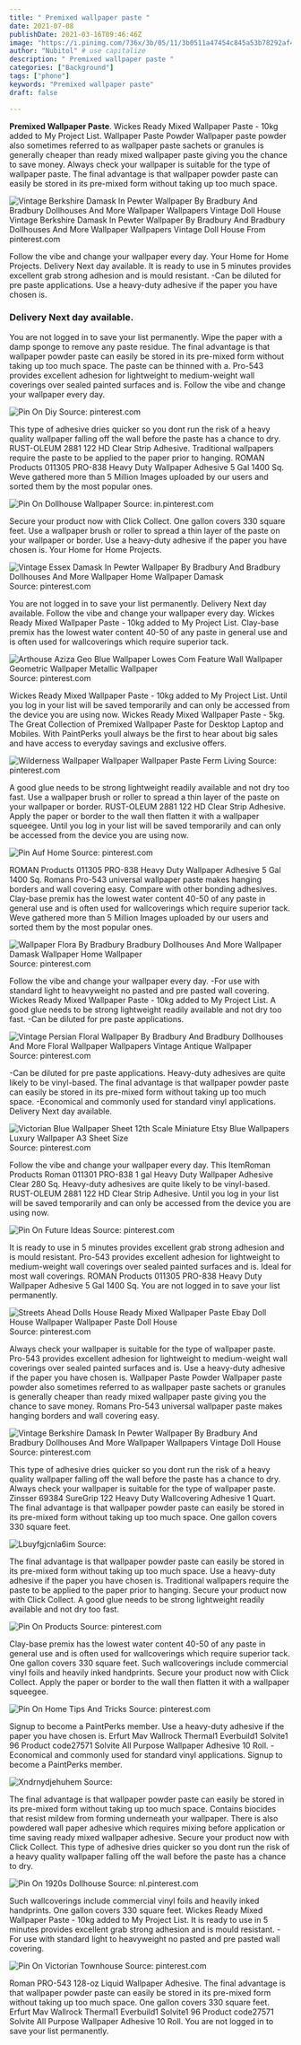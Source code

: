 ```yaml
---
title: " Premixed wallpaper paste "
date: 2021-07-08
publishDate: 2021-03-16T09:46:46Z
image: "https://i.pinimg.com/736x/3b/05/11/3b0511a47454c845a53b78292af47f28.jpg"
author: "Nubitol" # use capitalize
description: " Premixed wallpaper paste "
categories: ["Background"]
tags: ["phone"]
keywords: "Premixed wallpaper paste"
draft: false

---
```



**Premixed Wallpaper Paste**. Wickes Ready Mixed Wallpaper Paste - 10kg added to My Project List. Wallpaper Paste Powder Wallpaper paste powder also sometimes referred to as wallpaper paste sachets or granules is generally cheaper than ready mixed wallpaper paste giving you the chance to save money. Always check your wallpaper is suitable for the type of wallpaper paste. The final advantage is that wallpaper powder paste can easily be stored in its pre-mixed form without taking up too much space.

![Vintage Berkshire Damask In Pewter Wallpaper By Bradbury And Bradbury Dollhouses And More Wallpaper Wallpapers Vintage Doll House](https://i.pinimg.com/736x/17/5a/b9/175ab92b922189a67718ada12b0408ec.jpg "Vintage Berkshire Damask In Pewter Wallpaper By Bradbury And Bradbury Dollhouses And More Wallpaper Wallpapers Vintage Doll House")
Vintage Berkshire Damask In Pewter Wallpaper By Bradbury And Bradbury Dollhouses And More Wallpaper Wallpapers Vintage Doll House From pinterest.com


Follow the vibe and change your wallpaper every day. Your Home for Home Projects. Delivery Next day available. It is ready to use in 5 minutes provides excellent grab strong adhesion and is mould resistant. -Can be diluted for pre paste applications. Use a heavy-duty adhesive if the paper you have chosen is.

### Delivery Next day available.

You are not logged in to save your list permanently. Wipe the paper with a damp sponge to remove any paste residue. The final advantage is that wallpaper powder paste can easily be stored in its pre-mixed form without taking up too much space. The paste can be thinned with a. Pro-543 provides excellent adhesion for lightweight to medium-weight wall coverings over sealed painted surfaces and is. Follow the vibe and change your wallpaper every day.


![Pin On Diy](https://i.pinimg.com/600x315/8c/15/2e/8c152eabb990e92c0501b09a4a9b9b72.jpg "Pin On Diy")
Source: pinterest.com

This type of adhesive dries quicker so you dont run the risk of a heavy quality wallpaper falling off the wall before the paste has a chance to dry. RUST-OLEUM 2881 122 HD Clear Strip Adhesive. Traditional wallpapers require the paste to be applied to the paper prior to hanging. ROMAN Products 011305 PRO-838 Heavy Duty Wallpaper Adhesive 5 Gal 1400 Sq. Weve gathered more than 5 Million Images uploaded by our users and sorted them by the most popular ones.

![Pin On Dollhouse Wallpaper](https://i.pinimg.com/564x/42/f2/65/42f265dfb50fc930b57f4a18e71a72d2.jpg "Pin On Dollhouse Wallpaper")
Source: in.pinterest.com

Secure your product now with Click Collect. One gallon covers 330 square feet. Use a wallpaper brush or roller to spread a thin layer of the paste on your wallpaper or border. Use a heavy-duty adhesive if the paper you have chosen is. Your Home for Home Projects.

![Vintage Essex Damask In Pewter Wallpaper By Bradbury And Bradbury Dollhouses And More Wallpaper Home Wallpaper Damask](https://i.pinimg.com/originals/db/e3/41/dbe341a65b1375236f3603c9d35ce8fc.jpg "Vintage Essex Damask In Pewter Wallpaper By Bradbury And Bradbury Dollhouses And More Wallpaper Home Wallpaper Damask")
Source: pinterest.com

You are not logged in to save your list permanently. Delivery Next day available. Follow the vibe and change your wallpaper every day. Wickes Ready Mixed Wallpaper Paste - 10kg added to My Project List. Clay-base premix has the lowest water content 40-50 of any paste in general use and is often used for wallcoverings which require superior tack.

![Arthouse Aziza Geo Blue Wallpaper Lowes Com Feature Wall Wallpaper Geometric Wallpaper Metallic Wallpaper](https://i.pinimg.com/originals/72/f7/85/72f785ed97b3de13a23cb31a893e4a09.jpg "Arthouse Aziza Geo Blue Wallpaper Lowes Com Feature Wall Wallpaper Geometric Wallpaper Metallic Wallpaper")
Source: pinterest.com

Wickes Ready Mixed Wallpaper Paste - 10kg added to My Project List. Until you log in your list will be saved temporarily and can only be accessed from the device you are using now. Wickes Ready Mixed Wallpaper Paste - 5kg. The Great Collection of Premixed Wallpaper Paste for Desktop Laptop and Mobiles. With PaintPerks youll always be the first to hear about big sales and have access to everyday savings and exclusive offers.

![Wilderness Wallpaper Wallpaper Wallpaper Paste Ferm Living](https://i.pinimg.com/originals/34/4d/12/344d12cf490d9d7dea8fb968dbd6529b.jpg "Wilderness Wallpaper Wallpaper Wallpaper Paste Ferm Living")
Source: pinterest.com

A good glue needs to be strong lightweight readily available and not dry too fast. Use a wallpaper brush or roller to spread a thin layer of the paste on your wallpaper or border. RUST-OLEUM 2881 122 HD Clear Strip Adhesive. Apply the paper or border to the wall then flatten it with a wallpaper squeegee. Until you log in your list will be saved temporarily and can only be accessed from the device you are using now.

![Pin Auf Home](https://i.pinimg.com/originals/98/72/c5/9872c5d422523b29a444d82e4b3e4211.jpg "Pin Auf Home")
Source: pinterest.com

ROMAN Products 011305 PRO-838 Heavy Duty Wallpaper Adhesive 5 Gal 1400 Sq. Romans Pro-543 universal wallpaper paste makes hanging borders and wall covering easy. Compare with other bonding adhesives. Clay-base premix has the lowest water content 40-50 of any paste in general use and is often used for wallcoverings which require superior tack. Weve gathered more than 5 Million Images uploaded by our users and sorted them by the most popular ones.

![Wallpaper Flora By Bradbury Bradbury Dollhouses And More Wallpaper Damask Wallpaper Home Wallpaper](https://i.pinimg.com/originals/0b/bb/d4/0bbbd4fe678f68d785981732dd398040.jpg "Wallpaper Flora By Bradbury Bradbury Dollhouses And More Wallpaper Damask Wallpaper Home Wallpaper")
Source: pinterest.com

Follow the vibe and change your wallpaper every day. -For use with standard light to heavyweight no pasted and pre pasted wall covering. Wickes Ready Mixed Wallpaper Paste - 10kg added to My Project List. A good glue needs to be strong lightweight readily available and not dry too fast. -Can be diluted for pre paste applications.

![Vintage Persian Floral Wallpaper By Bradbury And Bradbury Dollhouses And More Floral Wallpaper Wallpapers Vintage Antique Wallpaper](https://i.pinimg.com/originals/59/48/52/594852232f6db00acce4cad38fd90978.jpg "Vintage Persian Floral Wallpaper By Bradbury And Bradbury Dollhouses And More Floral Wallpaper Wallpapers Vintage Antique Wallpaper")
Source: pinterest.com

-Can be diluted for pre paste applications. Heavy-duty adhesives are quite likely to be vinyl-based. The final advantage is that wallpaper powder paste can easily be stored in its pre-mixed form without taking up too much space. -Economical and commonly used for standard vinyl applications. Delivery Next day available.

![Victorian Blue Wallpaper Sheet 12th Scale Miniature Etsy Blue Wallpapers Luxury Wallpaper A3 Sheet Size](https://i.pinimg.com/originals/64/54/4a/64544a3bb3a7e6e2a8bebba3ca24b2c9.jpg "Victorian Blue Wallpaper Sheet 12th Scale Miniature Etsy Blue Wallpapers Luxury Wallpaper A3 Sheet Size")
Source: pinterest.com

Follow the vibe and change your wallpaper every day. This ItemRoman Products Roman 011301 PRO-838 1 gal Heavy Duty Wallpaper Adhesive Clear 280 Sq. Heavy-duty adhesives are quite likely to be vinyl-based. RUST-OLEUM 2881 122 HD Clear Strip Adhesive. Until you log in your list will be saved temporarily and can only be accessed from the device you are using now.

![Pin On Future Ideas](https://i.pinimg.com/originals/07/95/14/0795148625a771a5bdb7358c0a174fb3.jpg "Pin On Future Ideas")
Source: pinterest.com

It is ready to use in 5 minutes provides excellent grab strong adhesion and is mould resistant. Pro-543 provides excellent adhesion for lightweight to medium-weight wall coverings over sealed painted surfaces and is. Ideal for most wall coverings. ROMAN Products 011305 PRO-838 Heavy Duty Wallpaper Adhesive 5 Gal 1400 Sq. You are not logged in to save your list permanently.

![Streets Ahead Dolls House Ready Mixed Wallpaper Paste Ebay Doll House Wallpaper Wallpaper Paste Doll House](https://i.pinimg.com/originals/df/65/33/df6533e4db41599f042ce1ec043a433e.jpg "Streets Ahead Dolls House Ready Mixed Wallpaper Paste Ebay Doll House Wallpaper Wallpaper Paste Doll House")
Source: pinterest.com

Always check your wallpaper is suitable for the type of wallpaper paste. Pro-543 provides excellent adhesion for lightweight to medium-weight wall coverings over sealed painted surfaces and is. Use a heavy-duty adhesive if the paper you have chosen is. Wallpaper Paste Powder Wallpaper paste powder also sometimes referred to as wallpaper paste sachets or granules is generally cheaper than ready mixed wallpaper paste giving you the chance to save money. Romans Pro-543 universal wallpaper paste makes hanging borders and wall covering easy.

![Vintage Berkshire Damask In Pewter Wallpaper By Bradbury And Bradbury Dollhouses And More Wallpaper Wallpapers Vintage Doll House](https://i.pinimg.com/736x/17/5a/b9/175ab92b922189a67718ada12b0408ec.jpg "Vintage Berkshire Damask In Pewter Wallpaper By Bradbury And Bradbury Dollhouses And More Wallpaper Wallpapers Vintage Doll House")
Source: pinterest.com

This type of adhesive dries quicker so you dont run the risk of a heavy quality wallpaper falling off the wall before the paste has a chance to dry. Always check your wallpaper is suitable for the type of wallpaper paste. Zinsser 69384 SureGrip 122 Heavy Duty Wallcovering Adhesive 1 Quart. The final advantage is that wallpaper powder paste can easily be stored in its pre-mixed form without taking up too much space. One gallon covers 330 square feet.

![Lbuyfgjcnla6im](https://i.pinimg.com/originals/a3/51/b5/a351b5d4c58bd3e20de2d448620820a7.jpg "Lbuyfgjcnla6im")
Source: 

The final advantage is that wallpaper powder paste can easily be stored in its pre-mixed form without taking up too much space. Use a heavy-duty adhesive if the paper you have chosen is. Traditional wallpapers require the paste to be applied to the paper prior to hanging. Secure your product now with Click Collect. A good glue needs to be strong lightweight readily available and not dry too fast.

![Pin On Products](https://i.pinimg.com/originals/91/cf/f4/91cff4ff0a3cec7d89a44f9ede86cf34.jpg "Pin On Products")
Source: pinterest.com

Clay-base premix has the lowest water content 40-50 of any paste in general use and is often used for wallcoverings which require superior tack. One gallon covers 330 square feet. Such wallcoverings include commercial vinyl foils and heavily inked handprints. Secure your product now with Click Collect. Apply the paper or border to the wall then flatten it with a wallpaper squeegee.

![Pin On Home Tips And Tricks](https://i.pinimg.com/originals/54/34/70/5434704c6733b0fc884a374f738c5ac1.jpg "Pin On Home Tips And Tricks")
Source: pinterest.com

Signup to become a PaintPerks member. Use a heavy-duty adhesive if the paper you have chosen is. Erfurt Mav Wallrock Thermal1 Everbuild1 Solvite1 96 Product code27571 Solvite All Purpose Wallpaper Adhesive 10 Roll. -Economical and commonly used for standard vinyl applications. Signup to become a PaintPerks member.

![Xndrnydjehuhem](https://i.pinimg.com/originals/be/48/b6/be48b6f7161acc10b74da7e1c340fbc9.jpg "Xndrnydjehuhem")
Source: 

The final advantage is that wallpaper powder paste can easily be stored in its pre-mixed form without taking up too much space. Contains biocides that resist mildew from forming underneath your wallpaper. There is also powdered wall paper adhesive which requires mixing before application or time saving ready mixed wallpaper adhesive. Secure your product now with Click Collect. This type of adhesive dries quicker so you dont run the risk of a heavy quality wallpaper falling off the wall before the paste has a chance to dry.

![Pin On 1920s Dollhouse](https://i.pinimg.com/originals/e1/c0/f3/e1c0f396fa235b87c51ae04544572219.png "Pin On 1920s Dollhouse")
Source: nl.pinterest.com

Such wallcoverings include commercial vinyl foils and heavily inked handprints. One gallon covers 330 square feet. Wickes Ready Mixed Wallpaper Paste - 10kg added to My Project List. It is ready to use in 5 minutes provides excellent grab strong adhesion and is mould resistant. -For use with standard light to heavyweight no pasted and pre pasted wall covering.

![Pin On Victorian Townhouse](https://i.pinimg.com/736x/3b/05/11/3b0511a47454c845a53b78292af47f28.jpg "Pin On Victorian Townhouse")
Source: pinterest.com

Roman PRO-543 128-oz Liquid Wallpaper Adhesive. The final advantage is that wallpaper powder paste can easily be stored in its pre-mixed form without taking up too much space. One gallon covers 330 square feet. Erfurt Mav Wallrock Thermal1 Everbuild1 Solvite1 96 Product code27571 Solvite All Purpose Wallpaper Adhesive 10 Roll. You are not logged in to save your list permanently.

